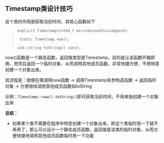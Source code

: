 ## Timestamp类设计技巧

这个类的作用是获取当前时间，其核心函数如下

>```explicit Timestamp(int64_t microSecondsSinceEpoch);```
>
>``` static Timestamp now();```
>
>```std::string toString() const;```

now()函数是一个静态函数，返回值类型是Timestamp，目的是让该函数开箱即用，用完后返回一个临时对象，从而调用其他成员函数，非常快捷方便，不用特意创建一个对象出来。

其流程是：随便在哪调用now函数  $\longrightarrow$ 调用Timestamp有参构造函数  $\longrightarrow$ 返回临时对象  $\longrightarrow$ 方便继续调用其他成员函数如toString

示例：```Timestamp::now().toString()```即可获取当前时间，不用单独创建一个对象出来

**总结：**

* 如果某个类不需要在程序中特意创建一个对象出来，即这个类临时用一下就不再用了，那么可以设计一个静态成员函数，返回值是该类的临时对象，从而方便快捷地调用其他成员函数临时用一下功能